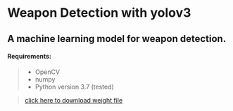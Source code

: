 # Weapon Detection with yolov3
## A machine learning model for weapon detection.

#### Requirements:
> - OpenCV
> - numpy
> - Python version 3.7 (tested)


> [click here to download weight file](https://drive.google.com/file/d/10uJEsUpQI3EmD98iwrwzbD4e19Ps-LHZ/view?usp=sharing)
